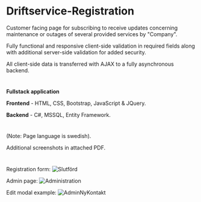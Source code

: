 # Driftservice-Registration

Customer facing page for subscribing to receive updates concerning maintenance or outages of several provided services by "Company".

Fully functional and responsive client-side validation in required fields along with additional server-side validation for added security.

All client-side data is transferred with AJAX to a fully asynchronous backend.
#
<b>Fullstack application</b>

<b>Frontend</b> - HTML, CSS, Bootstrap, JavaScript & JQuery.

<b>Backend</b> - C#, MSSQL, Entity Framework.
#
(Note: Page language is swedish).

Additional screenshots in attached PDF.
#

Registration form:
![Slutförd](https://user-images.githubusercontent.com/65503426/133174543-0f19621c-ccbc-4772-bbd4-4385551f7d23.JPG)

Admin page:
![Administration](https://user-images.githubusercontent.com/65503426/133174751-a5b7cd46-74f0-4887-8319-b6d3feee2d3f.JPG)

Edit modal example:
![AdminNyKontakt](https://user-images.githubusercontent.com/65503426/133174847-2fa34c67-f9be-40a6-8af6-edf51d25a9b9.JPG)

